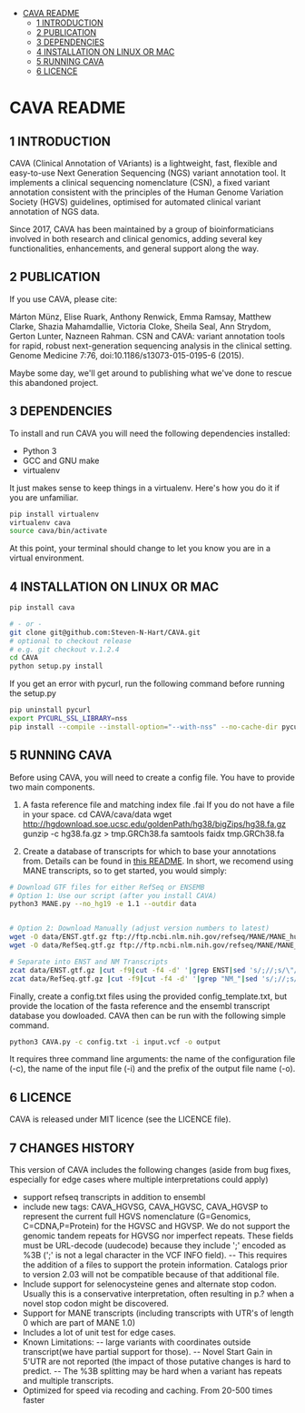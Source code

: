 

* [CAVA README](#cava-readme)
    * [1 INTRODUCTION](#1-introduction)
    * [2 PUBLICATION](#2-publication)
    * [3 DEPENDENCIES](#3-dependencies)
    * [4 INSTALLATION ON LINUX OR MAC](#4-installation-on-linux-or-mac)
    * [5 RUNNING CAVA](#5-running-cava)
    * [6 LICENCE](#6-licence)

CAVA README
==================

1 INTRODUCTION
--------------

CAVA (Clinical Annotation of VAriants) is a lightweight, fast, flexible 
and easy-to-use Next Generation Sequencing (NGS) variant annotation tool. 
It implements a clinical sequencing nomenclature (CSN), a fixed variant 
annotation consistent with the principles of the Human Genome Variation 
Society (HGVS) guidelines, optimised for automated clinical variant 
annotation of NGS data. 

Since 2017, CAVA has been maintained by a group of bioinformaticians involved 
in both research and clinical genomics, adding several key functionalities, enhancements, 
and general support along the way.

2 PUBLICATION
-------------

If you use CAVA, please cite:

Márton Münz, Elise Ruark, Anthony Renwick, Emma Ramsay, Matthew Clarke, 
Shazia Mahamdallie, Victoria Cloke, Sheila Seal, Ann Strydom, 
Gerton Lunter, Nazneen Rahman. CSN and CAVA: variant annotation tools 
for rapid, robust next-generation sequencing analysis in the clinical 
setting. Genome Medicine 7:76, doi:10.1186/s13073-015-0195-6 (2015).

Maybe some day, we'll get around to publishing what we've done to rescue this abandoned project.

3 DEPENDENCIES
--------------

To install and run CAVA you will need the following dependencies installed:
- Python 3
- GCC and GNU make
- virtualenv

It just makes sense to keep things in a virtualenv. Here's how you do it if you are
unfamiliar.

```bash 
pip install virtualenv
virtualenv cava
source cava/bin/activate
```
At this point, your terminal should change to let you know you are in a virtual environment.

4 INSTALLATION ON LINUX OR MAC
------------------------------

```bash 
pip install cava

# - or -
git clone git@github.com:Steven-N-Hart/CAVA.git
# optional to checkout release
# e.g. git checkout v.1.2.4
cd CAVA
python setup.py install
```

If you get an error with pycurl, run the following command before running the setup.py
```bash
pip uninstall pycurl
export PYCURL_SSL_LIBRARY=nss
pip install --compile --install-option="--with-nss" --no-cache-dir pycurl  
```


5 RUNNING CAVA
--------------

Before using CAVA, you will need to create a config file. You have to provide two main components.
1) A fasta reference file and matching index file .fai
   If you do not have a file in your space.
   cd CAVA/cava/data
   wget http://hgdownload.soe.ucsc.edu/goldenPath/hg38/bigZips/hg38.fa.gz 
   gunzip -c hg38.fa.gz > tmp.GRCh38.fa
   samtools faidx  tmp.GRCh38.fa

2) Create a database of transcripts for which to base your annotations from.
Details can be found in [this README](cava/ensembldb/README.md). In short, we recomend using MANE transcripts, 
so to get started, you would simply:
```bash
# Download GTF files for either RefSeq or ENSEMB
# Option 1: Use our script (after you install CAVA)
python3 MANE.py --no_hg19 -e 1.1 --outdir data


# Option 2: Download Manually (adjust version numbers to latest)
wget -O data/ENST.gtf.gz ftp://ftp.ncbi.nlm.nih.gov/refseq/MANE/MANE_human/release_1.1/MANE.GRCh38.v1.1.ensembl_genomic.gtf.gz and
wget -O data/RefSeq.gtf.gz ftp://ftp.ncbi.nlm.nih.gov/refseq/MANE/MANE_human/release_1.1/MANE.GRCh38.v1.1.refseq_genomic.gtf.gz

# Separate into ENST and NM Transcripts
zcat data/ENST.gtf.gz |cut -f9|cut -f4 -d' '|grep ENST|sed 's/;//;s/\"//g'|sort -u > data/ENST.txt
zcat data/RefSeq.gtf.gz |cut -f9|cut -f4 -d' '|grep "NM_"|sed 's/;//;s/\"//g'|sort -u > data/RefSeq.txt
```
Finally, create a config.txt files using the provided config_template.txt, but provide the location of the fasta reference and the ensembl transcript database you dowloaded. CAVA then can be run with the following simple command.

```bash
python3 CAVA.py -c config.txt -i input.vcf -o output
```

It requires three command line arguments: 
the name of the configuration file (-c), the name of the input file (-i) 
and the prefix of the output file name (-o). 

6 LICENCE
---------

CAVA is released under MIT licence (see the LICENCE file).

7 CHANGES HISTORY
---------
This version of CAVA includes the following changes (aside from bug fixes, especially for edge cases where multiple interpretations could apply)
- support refseq transcripts in addition to ensembl
- include new tags: CAVA_HGVSG, CAVA_HGVSC, CAVA_HGVSP to represent the current full HGVS nomenclature (G=Genomics, C=CDNA,P=Protein) for the HGVSC and HGVSP. We do not support the genomic tandem repeats for HGVSG nor imperfect repeats. These fields must be URL-decode (uudecode) because they include ';' encoded as %3B (';' is not a legal character in the VCF INFO field).
   -- This requires the addition of a files to support the protein information. Catalogs prior to version 2.03 will not be compatible because of that additional file.
- Include support for selenocysteine genes and alternate stop codon. Usually this is a conservative interpretation, often resulting in p.? when a novel stop codon might be discovered.
- Support for MANE transcripts (including transcripts with UTR's of length 0  which are part of MANE 1.0)
- Includes a lot of unit test for edge cases.
- Known Limitations: 
      -- large variants with coordinates outside transcript(we have partial support for those). 
      -- Novel Start Gain in 5'UTR are not reported (the impact of those putative changes is hard to predict.
      -- The %3B splitting may be hard when a variant has repeats and multiple transcripts.
- Optimized for speed via recoding and caching. From 20-500 times faster


